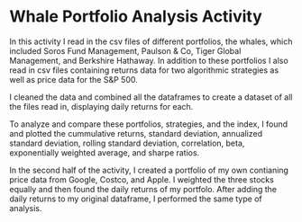 # Whale Portfolio Analysis Activity

In this activity I read in the csv files of different portfolios, the whales, which included Soros Fund Management, Paulson & Co, Tiger Global Management, and Berkshire Hathaway. In addition to these portfolios I also read in csv files containing returns data for two algorithmic strategies as well as price data for the S&P 500.

I cleaned the data and combined all the dataframes to create a dataset of all the files read in, displaying daily returns for each.

To analyze and compare these portfolios, strategies, and the index, I found and plotted the cummulative returns, standard deviation, annualized standard deviation, rolling standard deviation, correlation, beta, exponentially weighted average, and sharpe ratios.

In the second half of the activity, I created a portfolio of my own contianing price data from Google, Costco, and Apple. I weighted the three stocks equally and then found the daily returns of my portfolo. After adding the daily returns to my original dataframe, I performed the same type of analysis.